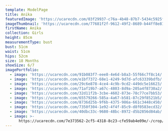 ```yaml
---
template: ModelPage
title: Anika
featuredImage: 'https://ucarecdn.com/03f29937-c76a-4b48-87b7-5434c5925fd6/'
imageThumbnail: 'https://ucarecdn.com/77681f2f-9612-49f2-8689-b44ff8e818dd/'
firstName: Anika
collection: Girls
height: 85cm
measurementType: bust
bust: 51cm
waist: 51cm
hips: 52cm
size: 18 Months
shoeSize: 6/7
imagePortfolio:
  - image: 'https://ucarecdn.com/91b083f7-eee8-4e6d-b8a3-55f66c7f8c14/'
  - image: 'https://ucarecdn.com/e1bf7372-68e1-4249-9d7d-afc63339bdfb/'
  - image: 'https://ucarecdn.com/29c6e878-4ce4-4c9b-9cd2-449dc5e16623/'
  - image: 'https://ucarecdn.com/71af19b7-a67c-4803-8d9a-205a4f8730a2/'
  - image: 'https://ucarecdn.com/32d11f2b-3cbe-4602-873e-78c77ce7bb53/'
  - image: 'https://ucarecdn.com/65579266-585a-4a67-b581-87c29f8521b5/'
  - image: 'https://ucarecdn.com/8736d25b-9f6b-4375-986a-661c3448c450/'
  - image: 'https://ucarecdn.com/7350f304-1e92-4f4f-85c9-d8f0583ecd32/'
  - image: 'https://ucarecdn.com/40dbc33c-9680-48bc-8972-d5b2856d84ab/'
  - image: >-
      https://ucarecdn.com/7e373562-2cf5-4318-8c23-cfe59ab4e09e/-/crop/8375x5488/0,95/-/preview/
---
```


